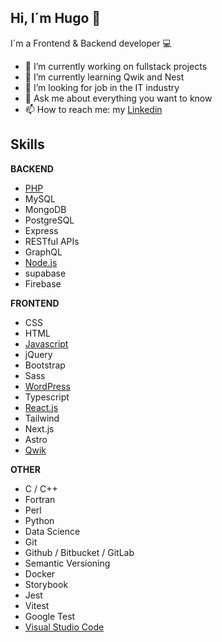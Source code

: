 ## Hi, I´m Hugo 👋
I´m a Frontend & Backend developer 💻

- 🔭 I’m currently working on fullstack projects
- 🌱 I’m currently learning Qwik and Nest
- 👯 I’m looking for job in the IT industry
- 💬 Ask me about everything you want to know
- 📫 How to reach me: my [Linkedin](https://www.linkedin.com/in/hballesteros/)

## Skills 

**BACKEND**

- [PHP](https://teamtreehouse.com/profiles/hugoballesteros)
- MySQL
- MongoDB
- PostgreSQL
- Express
- RESTful APIs
- GraphQL
- [Node.js](https://fernando-herrera.com/cursos-api/application/archivos/6002/pdfs/node-cero-experto-465.pdf)
- supabase
- Firebase

**FRONTEND**

- CSS
- HTML
- [Javascript](https://fernando-herrera.com/cursos-api/application/archivos/6002/pdfs/js-moderno-41.pdf)
- jQuery
- Bootstrap
- Sass
- [WordPress](https://teamtreehouse.com/profiles/hugoballesteros)
- Typescript
- [React.js](https://fernando-herrera.com/cursos-api/application/archivos/6002/pdfs/react-pro-149.pdf)
- Tailwind
- Next.js
- Astro
- [Qwik](https://fernando-herrera.com/cursos-api/application/archivos/6002/pdfs/qwik-intro-173.pdf)

**OTHER**

- C / C++
- Fortran
- Perl
- Python
- Data Science
- Git
- Github / Bitbucket / GitLab
- Semantic Versioning
- Docker
- Storybook
- Jest
- Vitest
- Google Test
- [Visual Studio Code](https://fernando-herrera.com/cursos-api/application/archivos/6002/pdfs/vscode-92.pdf)
